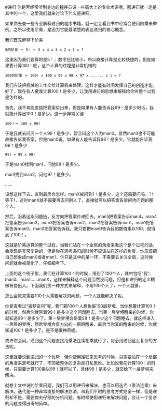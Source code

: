 #递归
你是否经常听到身边的程序员说一些高大上的专业术语呢，那递归就一定是其中的一个，这里我们就来讨论下什么是递归。

如果你去查一些专业解释递归的程序书籍，就一定会看到书中经常会使用阶乘来举例。之所以使用阶乘，是因为它能最清楚的表达递归的核心概念。

我们首先解释下阶乘

	5的阶乘 ＝ 5! ＝ 5 x 4 x 3 x 2 x 1 = ?

这里因为我们要算的是5！，数字还比较小，所以直接计算是比较快捷的，但是如果要计算100！呢，这个计算的过程是非常机械的

	100的阶乘 ＝ 100! = 100 x 99 x 98 x 97 x ...... x 1 = ?
	
我们应该把机械的工作交给计算机来处理，这样才能有时间发挥自己的创造才能。好了，现在有人要我计算100！是多少，让我用递归的思想来解释给你听整个过程是怎样的。

首先，我不肯能直接把答案给出来，但是如果有人能告诉我99！是多少的话，我就能计算出100！是多少。这一步非常关键

	100！＝ 100 x 99!
	
于是我就去问另一个人99！是多少，暂且叫这个人为man0。显然man0也不可能直接告诉我答案，但是man0说，如果有人能告诉我98！是多少，它就能告诉我99！是多少

	99! = 99 x 98!
	
于是man0找到man1，问他98！是多少。

man1找到man2，问他97！是多少。

......

设想这样下去，直到最后会怎样。manX被问到1！是多少，这个还需要问吗，1！等于1，这时manX就不需要再去问别人了，直接就可以把答案告诉问他问题的那个人。

然后，沿着这条问题链，反方向把答案传递回去，man5把答案告诉man4，man4把答案告诉man3，man3把答案告诉man2，man2把答案告诉man1，man1把答案告诉man0，man0把答案告诉我，我只要把man0告诉我的数值乘以100，就得到了100！。

这就是阶乘运算的整个过程，当我们站在一个全局的角度来看这个整个过程的话，会发现是非常复杂的，但是你在思考递归的时候不应该站在这样的角度，你应该把自己想象成man0或者man1，你只是其中的某一环，不需要去关注全局，这时候问题就会被简化了，仔细细考下。

上面的这个例子里，我们在计算100！的时候，用到了100个人，其中包括“我”、man0、man1......manX，这样来解释这个问题当然没问题，但是和递归的定义稍微有些出入。下面我们换一种方式来解释，不用100个人了，一个人就够。

怎么会原来需要100个人需要解决的问题，一个人就能解决了呢。

你是否看过“盗梦空间”呢，我们把100个人想象层100层梦境，当你想要计算100！的时候，然后你就带着99！是多少这个问题睡去，当第一层梦境醒来的时候，你就知道99！是多少了。第一层梦境会带着98！是多少这个问题睡去。就这样进入一层层的梦境，然后梦境会反方向的一层层醒来，最后当你真的醒来的时候，你就知道100！是多少了。是不是很神奇呢。

或许你会问，递归这个问题直接用乘法连续相乘就行了，何必用递归这么复杂的方法呢。

这里就要说到递归的一个优势，但你使用递归来思考的时候，只需要站在一个局部的角度来思考就行了，不回被整体的复杂度打乱思维。比如说我在计算100！的时候，只需要计算100乘以99！就可以了，具体99！是多少，就交给下一层梦境来解决。

就想上文中说的阶乘问题，我们可以用递归来解决，也可以用迭代（乘法连乘）来解决。迭代是一种非常直接的解决办法，和我们平时的思考方式完全一样，但是递归却不是，需要你去仔细的分析问题。有时候使用递归来解决问题，会让一个复杂的问题变得出奇的简单。